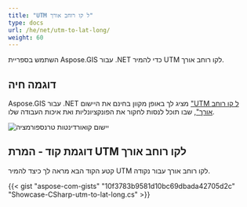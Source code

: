 ```yaml
---
title: "UTM ל קו רוחב אורך"
type: docs
url: /he/net/utm-to-lat-long/
weight: 60
---
```


השתמש בספריית Aspose.GIS עבור .NET כדי להמיר UTM לקו רוחב אורך.

## **דוגמה חיה**

Aspose.GIS עבור .NET מציג לך באופן מקוון בחינם את היישום ["UTM ל קו רוחב אורך"](https://products.aspose.app/gis/transformation/utm-to-lat-long), שבו תוכל לנסות לחקור את הפונקציונליות ואת איכות העבודה שלו.

![יישום קואורדינטות טרנספורמציה](transform-coordinates.png)

## **דוגמת קוד - המרת UTM לקו רוחב אורך**

קטע הקוד הבא מראה לך כיצד להמיר UTM לקו רוחב אורך עבור נקודה.

{{< gist "aspose-com-gists" "10f3783b9581d10bc69dbada42705d2c" "Showcase-CSharp-utm-to-lat-long.cs" >}}
